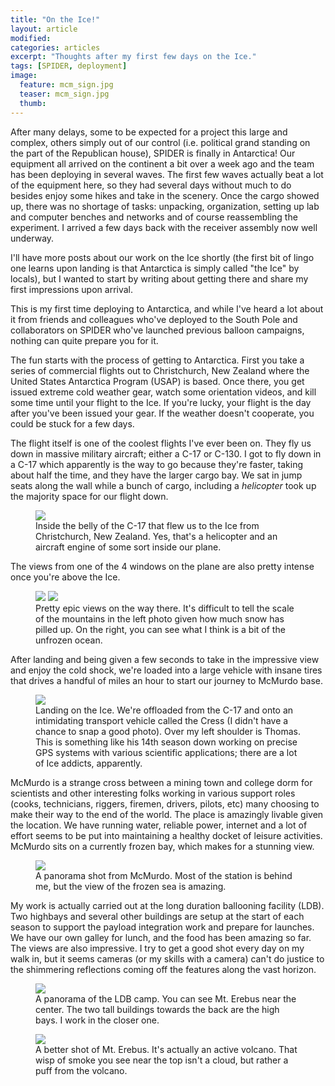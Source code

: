 ```yaml
---
title: "On the Ice!"
layout: article
modified:
categories: articles
excerpt: "Thoughts after my first few days on the Ice."
tags: [SPIDER, deployment]
image:
  feature: mcm_sign.jpg
  teaser: mcm_sign.jpg 
  thumb:
---
```


After many delays, some to be expected for a project this large and complex, others simply out of our control (i.e. political grand standing on the part of the Republican house), SPIDER is finally in Antarctica!  Our equipment all arrived on the continent a bit over a week ago and the team has been deploying in several waves.  The first few waves actually beat a lot of the equipment here, so they had several days without much to do besides enjoy some hikes and take in the scenery.  Once the cargo showed up, there was no shortage of tasks: unpacking, organization, setting up lab and computer benches and networks and of course reassembling the experiment.  I arrived a few days back with the receiver assembly now well underway.

I'll have more posts about our work on the Ice shortly (the first bit of lingo one learns upon landing is that Antarctica is simply called "the Ice" by locals), but I wanted to start by writing about getting there and share my first impressions upon arrival.  

This is my first time deploying to Antarctica, and while I've heard a lot about it from friends and colleagues who've deployed to the South Pole and collaborators on SPIDER who've launched previous balloon campaigns, nothing can quite prepare you for it. 

The fun starts with the process of getting to Antarctica.  First you take a series of commercial flights out to Christchurch, New Zealand where the United States Antarctica Program (USAP) is based.  Once there, you get issued extreme cold weather gear, watch some orientation videos, and kill some time until your flight to the Ice. If you're lucky, your flight is the day after you've been issued your gear.  If the weather doesn't cooperate, you could be stuck for a few days. 

The flight itself is one of the coolest flights I've ever been on.  They fly us down in massive military aircraft; either a C-17 or C-130.  I got to fly down in a C-17 which apparently is the way to go because they're faster, taking about half the time, and they have the larger cargo bay. We sat in jump seats along the wall while a bunch of cargo, including a *helicopter* took up the majority space for our flight down.

<figure>
        <a href="{{ site.url }}/images/c17_pano.jpg"><img src="{{ site.url }}/images/c17_pano.jpg"></a>
        <figcaption>Inside the belly of the C-17 that flew us to the Ice from Christchurch, New Zealand.  Yes, that's a helicopter and an aircraft engine of some sort inside our plane.</figcaption>
</figure>

The views from one of the 4 windows on the plane are also pretty intense once you're above the Ice.

<figure class = "half">
        <a href="{{ site.url }}/images/c17_view.jpg"><img src="{{ site.url }}/images/c17_view.jpg"></a>
		<a href="{{ site.url }}/images/c17_view3.jpg"><img src="{{ site.url }}/images/c17_view3.jpg"></a>
        <figcaption>Pretty epic views on the way there. It's difficult to tell the scale of the mountains in the left photo given how much snow has pilled up.  On the right, you can see what I think is a bit of the unfrozen ocean.</figcaption>
</figure>

After landing and being given a few seconds to take in the impressive view and enjoy the cold shock, we're loaded into a large vehicle with insane tires that drives a handful of miles an hour to start our journey to McMurdo base. 

<figure>
        <a href="{{ site.url }}/images/zig_ice_land.jpg"><img src="{{ site.url }}/images/zig_ice_land.jpg"></a>
        <figcaption>Landing on the Ice.  We're offloaded from the C-17 and onto an intimidating transport vehicle called the Cress (I didn't have a chance to snap a good photo). Over my left shoulder is Thomas.  This is something like his 14th season down working on precise GPS systems with various scientific applications; there are a lot of Ice addicts, apparently. </figcaption>
</figure>

McMurdo is a strange cross between a mining town and college dorm for scientists and other interesting folks working in various support roles (cooks, technicians, riggers, firemen, drivers, pilots, etc) many choosing to make their way to the end of the world. The place is amazingly livable given the location.  We have running water, reliable power, internet and a lot of effort seems to be put into maintaining a healthy docket of leisure activities. McMurdo sits on a currently frozen bay, which makes for a stunning view.   

<figure>
        <a href="{{ site.url }}/images/mcm_pano.jpg"><img src="{{ site.url }}/images/mcm_pano.jpg"></a>
        <figcaption>A panorama shot from McMurdo.  Most of the station is behind me, but the view of the frozen sea is amazing.</figcaption>
</figure>

My work is actually carried out at the long duration ballooning facility (LDB).  Two highbays and several other buildings are setup at the start of each season to support the payload integration work and prepare for launches. We have our own galley for lunch, and the food has been amazing so far. The views are also impressive. I try to get a good shot every day on my walk in, but it seems cameras (or my skills with a camera) can't do justice to the shimmering reflections coming off the features along the vast horizon.

<figure>
        <a href="{{ site.url }}/images/ldb_pano.jpg"><img src="{{ site.url }}/images/ldb_pano.jpg"></a>
        <figcaption>A panorama of the LDB camp. You can see Mt. Erebus near the center.  The two tall buildings towards the back are the high bays.  I work in the closer one.  </figcaption>
</figure>

<figure>
        <a href="{{ site.url }}/images/erebus.jpg"><img src="{{ site.url }}/images/erebus.jpg"></a>
        <figcaption>A better shot of Mt. Erebus.  It's actually an active volcano.  That wisp of smoke you see near the top isn't a cloud, but rather a puff from the volcano.</figcaption>
</figure>
